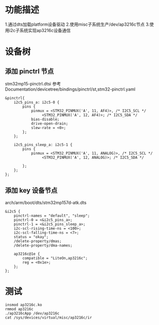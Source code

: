 
# 功能描述
1.通过dts加载platform设备驱动
2.使用misc子系统生产/dev/ap3216c节点
3.使用i2c子系统实现ap3216c设备通信

# 设备树
## 添加 pinctrl 节点
stm32mp15-pinctrl.dtsi
参考Documentation/devicetree/bindings/pinctrl/st,stm32-pinctrl.yaml
```dts
&pinctrl{
	i2c5_pins_a: i2c5-0 {
		pins {
			pinmux = <STM32_PINMUX('A', 11, AF4)>, /* I2C5_SCL */
				 <STM32_PINMUX('A', 12, AF4)>; /* I2C5_SDA */
			bias-disable;
			drive-open-drain;
			slew-rate = <0>;
		};
	};

	i2c5_pins_sleep_a: i2c5-1 {
		pins {
			pinmux = <STM32_PINMUX('A', 11, ANALOG)>, /* I2C5_SCL */
				 <STM32_PINMUX('A', 12, ANALOG)>; /* I2C5_SDA */

		};
	};
};
```
## 添加 key 设备节点
arch/arm/boot/dts/stm32mp157d-atk.dts
```dts
&i2c5 {
    pinctrl-names = "default", "sleep";
    pinctrl-0 = <&i2c5_pins_a>;
    pinctrl-1 = <&i2c5_pins_sleep_a>;
    i2c-scl-rising-time-ns = <100>;
    i2c-scl-falling-time-ns = <7>;
    status = "okay";
    /delete-property/dmas;
    /delete-property/dma-names;

    ap3216c@1e {
		compatible = "LiteOn,ap3216c";
        reg = <0x1e>;
	};
};
```

# 测试
```shell
insmod ap3216c.ko
rmmod ap3216c
./ap3216cApp /dev/ap3216c
cat /sys/devices/virtual/misc/ap3216c/ir 
```